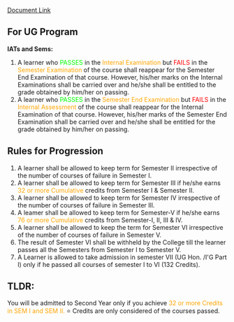 
[Document Link](https://drive.google.com/file/d/1JrssR7HvMwCh2a828otEaatrX6y8nFE8/view?usp=sharing)

## For UG Program

**IATs and Sems:**
1. A learner who <span style="color:lime">PASSES </span>in the <span style="color:orange">Internal Examination</span> but<span style="color:red"> FAILS</span> in the <span style="color:orange">Semester Examination</span> of the course shall reappear for the Semester End Examination of that course.  However, his/her marks on the Internal Examinations shall be carried over and he/she shall be entitled to the grade obtained by him/her on passing.
2. A learner who <span style="color:lime">PASSES</span> in the <span style="color:orange">Semester End Examination</span> but <span style="color:red">FAILS </span>in the <span style="color:orange">Internal Assessment</span> of the course shall reappear for the Internal Examination of that course. However, his/her marks of the Semester End Examination shall be carried over and he/she shall be entitled for the grade obtained by him/her on passing.


## Rules for Progression

1. A learner shall be allowed to keep term for Semester II irrespective of the number of courses of failure in Semester I.
2. A learner shall be allowed to keep term for Semester III if he/she earns <span style="color:orange">32 or more Cumulative</span> credits from Semester I & Semester II.
3. A learner shall be allowed to keep term for Semester IV irrespective of the number of courses of failure in Semester Ill.
4. A leamer shall be allowed to keep term for Semester-V if he/she earns <span style="color:orange">76 or more Cumulative</span> credits from Semester-I, II, III & IV.
5. A learner shall be allowed to keep the term for Semester VI irrespective of the number of courses of failure in Semester V.
6. The result of Semester VI shall be withheld by the College till the learner passes all the Semesters from Semester I to Semester V.
7. A Learner is allowed to take admission in semester VII (UG Hon. /I'G Part l) only if he passed all courses of semester I to VI (132 Credits).

## TLDR:
You will be admitted to Second Year only if you achieve <span style="color:orange">32 or more Credits in SEM I and SEM II.</span>
⭐ Credits are only considered of the courses passed.
